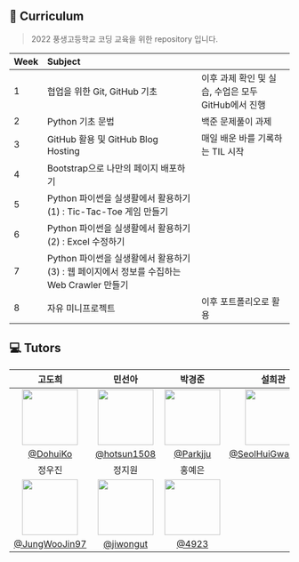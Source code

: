 ## :book: Curriculum

> 2022 풍생고등학교 코딩 교육을 위한 repository 입니다.


|Week|Subject||
|:---|:---|:---|
|1|협업을 위한 Git, GitHub 기초|이후 과제 확인 및 실습, 수업은 모두 GitHub에서 진행|
|2|Python 기초 문법|백준 문제풀이 과제|
|3|GitHub 활용 및 GitHub Blog Hosting|매일 배운 바를 기록하는 TIL 시작|
|4|Bootstrap으로 나만의 페이지 배포하기||
|5|Python 파이썬을 실생활에서 활용하기 (1) : Tic-Tac-Toe 게임 만들기 ||
|6|Python 파이썬을 실생활에서 활용하기 (2) : Excel 수정하기 ||
|7|Python 파이썬을 실생활에서 활용하기 (3) : 웹 페이지에서 정보를 수집하는 Web Crawler 만들기 ||
|8|자유 미니프로젝트|이후 포트폴리오로 활용|



## :computer: Tutors
|고도희|민선아|박경준|설희관|
|:---:|:---:|:---:|:---:|
|<img src="https://avatars.githubusercontent.com/u/81297662?s=96&v=4" height=100/>|<img src="https://avatars.githubusercontent.com/u/60880176?s=96&v=4" height=100/>|<img src="https://avatars.githubusercontent.com/u/75518683?s=96&v=4" height=100/>|<img src="https://avatars.githubusercontent.com/u/67581495?s=96&v=4" height=100/>|<img src="https://avatars.githubusercontent.com/u/81296203?s=96&v=4" height=100/>|
|[@DohuiKo](https://github.com/DohuiKo)|[@hotsun1508](https://github.com/hotsun1508)|[@Parkjju](https://github.com/Parkjju)|[@SeolHuiGwan9478](https://github.com/SeolHuiGwan9478)|
|정우진|정지원|홍예은|
|<img src="https://avatars.githubusercontent.com/u/81296203?v=4" height=100/>|<img src="https://avatars.githubusercontent.com/u/79279500?v=4" height=100/>|<img src="https://avatars.githubusercontent.com/u/60145951?v=4" height=100/>|
|[@JungWooJin97](https://github.com/JungWooJin97)|[@jiwongut](https://github.com/jiwongut)|[@4923](https://github.com/4923)|